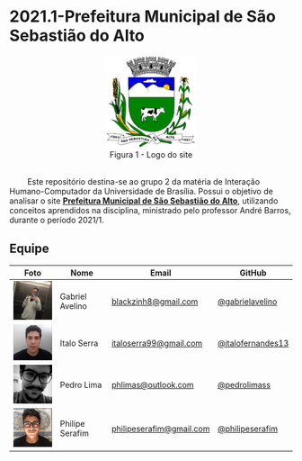 # 2021.1-Prefeitura Municipal de São Sebastião do Alto

<div align="center">
  <img src="assets/img/logoRj.png" width="160">
  <figcaption>Figura 1 - Logo do site</figcaption>
</div>

<br />

&emsp;&emsp; Este repositório destina-se ao grupo 2 da matéria de Interação Humano-Computador da Universidade de Brasília. Possui o objetivo de analisar o site **[Prefeitura Municipal de São Sebastião do Alto](http://ssalto.rj.gov.br/)**, utilizando conceitos aprendidos na disciplina, ministrado pelo professor André Barros, durante o período 2021/1.

## Equipe
 Foto | Nome | Email | GitHub |
 ---- | ---- | ----- | ------ |
<img src="assets/img/time/gabrielavelino.jpg" width="100"> | Gabriel Avelino	 | blackzinh8@gmail.com | [@gabrielavelino](https://github.com/gabrielavelino) |
<img src="assets/img/time/Italo.jpg" width="100"> | Italo Serra	 | italoserra99@gmail.com | [@italofernandes13](https://github.com/italofernandes13) |
<img src="assets/img/time/pedrolima.jpg" width="100"> | Pedro Lima	| phlimas@outlook.com | [@pedrolimass](https://github.com/pedrolimass) |
<img src="assets/img/time/serafim.jpg" width="100"> | Philipe Serafim	| philipeserafim@gmail.com | [@philipeserafim](https://github.com/philipeserafim) |